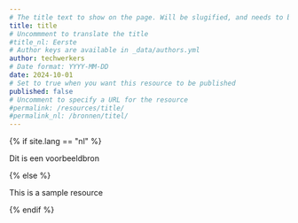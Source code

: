 ```yaml
---
# The title text to show on the page. Will be slugified, and needs to be unique
title: title
# Uncommment to translate the title
#title_nl: Eerste
# Author keys are available in _data/authors.yml
author: techwerkers
# Date format: YYYY-MM-DD
date: 2024-10-01
# Set to true when you want this resource to be published
published: false
# Uncomment to specify a URL for the resource
#permalink: /resources/title/
#permalink_nl: /bronnen/titel/
---
```


{% if site.lang == "nl" %}

Dit is een voorbeeldbron

{% else %}

This is a sample resource

{% endif %}
